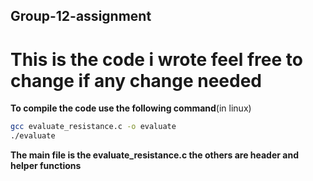 ## Group-12-assignment
# This is the code i wrote feel free to change if any change needed
**To compile the code use the following command**(in linux)
```sh
gcc evaluate_resistance.c -o evaluate
./evaluate
```
**The main file is the evaluate_resistance.c the others are header and helper functions**
